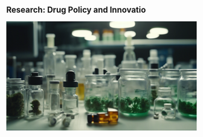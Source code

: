 ## Research: Drug Policy and Innovatio
<a href="https://njwsn.github.io/pages/drug-policy-innovation"> <img src="images/drugs-procurement-sd.png"/> </a>
